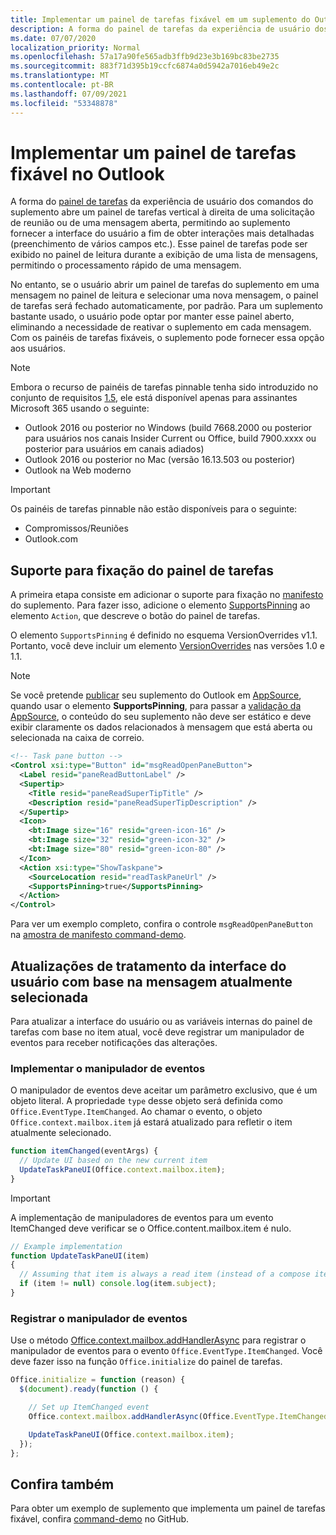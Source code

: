 ```yaml
---
title: Implementar um painel de tarefas fixável em um suplemento do Outlook
description: A forma do painel de tarefas da experiência de usuário dos comandos do suplemento abre um painel de tarefas vertical à direita de uma solicitação de reunião ou de uma mensagem aberta, permitindo ao suplemento fornecer à interface do usuário interações mais detalhadas.
ms.date: 07/07/2020
localization_priority: Normal
ms.openlocfilehash: 57a17a90fe565adb3ffb9d23e3b169bc83be2735
ms.sourcegitcommit: 883f71d395b19ccfc6874a0d5942a7016eb49e2c
ms.translationtype: MT
ms.contentlocale: pt-BR
ms.lasthandoff: 07/09/2021
ms.locfileid: "53348878"
---
```

# <a name="implement-a-pinnable-task-pane-in-outlook"></a>Implementar um painel de tarefas fixável no Outlook

A forma do [painel de tarefas](add-in-commands-for-outlook.md#launching-a-task-pane) da experiência de usuário dos comandos do suplemento abre um painel de tarefas vertical à direita de uma solicitação de reunião ou de uma mensagem aberta, permitindo ao suplemento fornecer a interface do usuário a fim de obter interações mais detalhadas (preenchimento de vários campos etc.). Esse painel de tarefas pode ser exibido no painel de leitura durante a exibição de uma lista de mensagens, permitindo o processamento rápido de uma mensagem.

No entanto, se o usuário abrir um painel de tarefas do suplemento em uma mensagem no painel de leitura e selecionar uma nova mensagem, o painel de tarefas será fechado automaticamente, por padrão. Para um suplemento bastante usado, o usuário pode optar por manter esse painel aberto, eliminando a necessidade de reativar o suplemento em cada mensagem. Com os painéis de tarefas fixáveis, o suplemento pode fornecer essa opção aos usuários.

> [!NOTE]
> Embora o recurso de painéis de tarefas pinnable tenha sido introduzido no conjunto de requisitos [1.5](../reference/objectmodel/requirement-set-1.5/outlook-requirement-set-1.5.md), ele está disponível apenas para assinantes Microsoft 365 usando o seguinte:
>
> - Outlook 2016 ou posterior no Windows (build 7668.2000 ou posterior para usuários nos canais Insider Current ou Office, build 7900.xxxx ou posterior para usuários em canais adiados)
> - Outlook 2016 ou posterior no Mac (versão 16.13.503 ou posterior)
> - Outlook na Web moderno

> [!IMPORTANT]
> Os painéis de tarefas pinnable não estão disponíveis para o seguinte:
>
> - Compromissos/Reuniões
> - Outlook.com

## <a name="support-task-pane-pinning"></a>Suporte para fixação do painel de tarefas

A primeira etapa consiste em adicionar o suporte para fixação no [manifesto](manifests.md) do suplemento. Para fazer isso, adicione o elemento [SupportsPinning](../reference/manifest/action.md#supportspinning) ao elemento `Action`, que descreve o botão do painel de tarefas.

O elemento `SupportsPinning` é definido no esquema VersionOverrides v1.1. Portanto, você deve incluir um elemento [VersionOverrides](../reference/manifest/versionoverrides.md) nas versões 1.0 e 1.1.

> [!NOTE]
> Se você pretende [publicar](../publish/publish.md) seu suplemento do Outlook em [AppSource](https://appsource.microsoft.com), quando usar o elemento **SupportsPinning**, para passar a [validação da AppSource](/legal/marketplace/certification-policies), o conteúdo do seu suplemento não deve ser estático e deve exibir claramente os dados relacionados à mensagem que está aberta ou selecionada na caixa de correio.

```xml
<!-- Task pane button -->
<Control xsi:type="Button" id="msgReadOpenPaneButton">
  <Label resid="paneReadButtonLabel" />
  <Supertip>
    <Title resid="paneReadSuperTipTitle" />
    <Description resid="paneReadSuperTipDescription" />
  </Supertip>
  <Icon>
    <bt:Image size="16" resid="green-icon-16" />
    <bt:Image size="32" resid="green-icon-32" />
    <bt:Image size="80" resid="green-icon-80" />
  </Icon>
  <Action xsi:type="ShowTaskpane">
    <SourceLocation resid="readTaskPaneUrl" />
    <SupportsPinning>true</SupportsPinning>
  </Action>
</Control>
```

Para ver um exemplo completo, confira o controle `msgReadOpenPaneButton` na [amostra de manifesto command-demo](https://github.com/OfficeDev/outlook-add-in-command-demo/blob/master/command-demo-manifest.xml).

## <a name="handling-ui-updates-based-on-currently-selected-message"></a>Atualizações de tratamento da interface do usuário com base na mensagem atualmente selecionada

Para atualizar a interface do usuário ou as variáveis internas do painel de tarefas com base no item atual, você deve registrar um manipulador de eventos para receber notificações das alterações.

### <a name="implement-the-event-handler"></a>Implementar o manipulador de eventos

O manipulador de eventos deve aceitar um parâmetro exclusivo, que é um objeto literal. A propriedade `type` desse objeto será definida como `Office.EventType.ItemChanged`. Ao chamar o evento, o objeto `Office.context.mailbox.item` já estará atualizado para refletir o item atualmente selecionado.

```js
function itemChanged(eventArgs) {
  // Update UI based on the new current item
  UpdateTaskPaneUI(Office.context.mailbox.item);
}
```

> [!IMPORTANT]
> A implementação de manipuladores de eventos para um evento ItemChanged deve verificar se o Office.content.mailbox.item é nulo.
>
> ```js
> // Example implementation
> function UpdateTaskPaneUI(item)
> {
>   // Assuming that item is always a read item (instead of a compose item).
>   if (item != null) console.log(item.subject);
> }
> ```

### <a name="register-the-event-handler"></a>Registrar o manipulador de eventos

Use o método [Office.context.mailbox.addHandlerAsync](../reference/objectmodel/preview-requirement-set/office.context.mailbox.md#methods) para registrar o manipulador de eventos para o evento `Office.EventType.ItemChanged`. Você deve fazer isso na função `Office.initialize` do painel de tarefas.

```js
Office.initialize = function (reason) {
  $(document).ready(function () {

    // Set up ItemChanged event
    Office.context.mailbox.addHandlerAsync(Office.EventType.ItemChanged, itemChanged);

    UpdateTaskPaneUI(Office.context.mailbox.item);
  });
};
```

## <a name="see-also"></a>Confira também

Para obter um exemplo de suplemento que implementa um painel de tarefas fixável, confira [command-demo](https://github.com/OfficeDev/outlook-add-in-command-demo) no GitHub.
